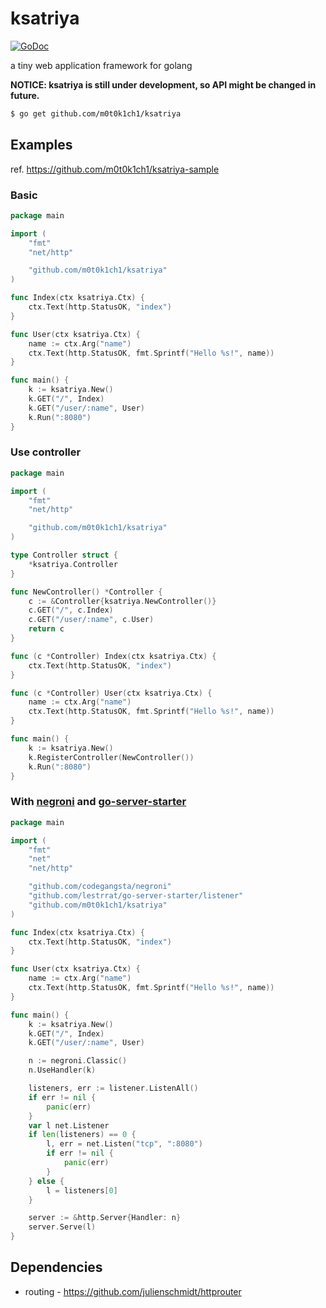 ksatriya
========

[![GoDoc](https://godoc.org/github.com/m0t0k1ch1/ksatriya?status.svg)](https://godoc.org/github.com/m0t0k1ch1/ksatriya)

a tiny web application framework for golang

**NOTICE: ksatriya is still under development, so API might be changed in future.**

``` sh
$ go get github.com/m0t0k1ch1/ksatriya
```

## Examples

ref. https://github.com/m0t0k1ch1/ksatriya-sample

### Basic

``` go
package main

import (
	"fmt"
	"net/http"

	"github.com/m0t0k1ch1/ksatriya"
)

func Index(ctx ksatriya.Ctx) {
	ctx.Text(http.StatusOK, "index")
}

func User(ctx ksatriya.Ctx) {
	name := ctx.Arg("name")
	ctx.Text(http.StatusOK, fmt.Sprintf("Hello %s!", name))
}

func main() {
	k := ksatriya.New()
	k.GET("/", Index)
	k.GET("/user/:name", User)
	k.Run(":8080")
}
```

### Use controller

``` go
package main

import (
    "fmt"
    "net/http"

    "github.com/m0t0k1ch1/ksatriya"
)

type Controller struct {
    *ksatriya.Controller
}

func NewController() *Controller {
    c := &Controller{ksatriya.NewController()}
    c.GET("/", c.Index)
    c.GET("/user/:name", c.User)
    return c
}

func (c *Controller) Index(ctx ksatriya.Ctx) {
    ctx.Text(http.StatusOK, "index")
}

func (c *Controller) User(ctx ksatriya.Ctx) {
    name := ctx.Arg("name")
    ctx.Text(http.StatusOK, fmt.Sprintf("Hello %s!", name))
}

func main() {
    k := ksatriya.New()
    k.RegisterController(NewController())
    k.Run(":8080")
}
```

### With [negroni](https://github.com/codegangsta/negroni) and [go-server-starter](https://github.com/lestrrat/go-server-starter)

``` go
package main

import (
	"fmt"
	"net"
	"net/http"

	"github.com/codegangsta/negroni"
	"github.com/lestrrat/go-server-starter/listener"
	"github.com/m0t0k1ch1/ksatriya"
)

func Index(ctx ksatriya.Ctx) {
	ctx.Text(http.StatusOK, "index")
}

func User(ctx ksatriya.Ctx) {
	name := ctx.Arg("name")
	ctx.Text(http.StatusOK, fmt.Sprintf("Hello %s!", name))
}

func main() {
	k := ksatriya.New()
	k.GET("/", Index)
	k.GET("/user/:name", User)

	n := negroni.Classic()
	n.UseHandler(k)

	listeners, err := listener.ListenAll()
	if err != nil {
		panic(err)
	}
	var l net.Listener
	if len(listeners) == 0 {
		l, err = net.Listen("tcp", ":8080")
		if err != nil {
			panic(err)
		}
	} else {
		l = listeners[0]
	}

	server := &http.Server{Handler: n}
	server.Serve(l)
}
```

## Dependencies

* routing - https://github.com/julienschmidt/httprouter
